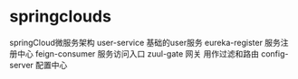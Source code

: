 # springclouds
springCloud微服务架构
user-service 基础的user服务
eureka-register 服务注册中心
feign-consumer 服务访问入口
zuul-gate 网关 用作过滤和路由
config-server 配置中心
